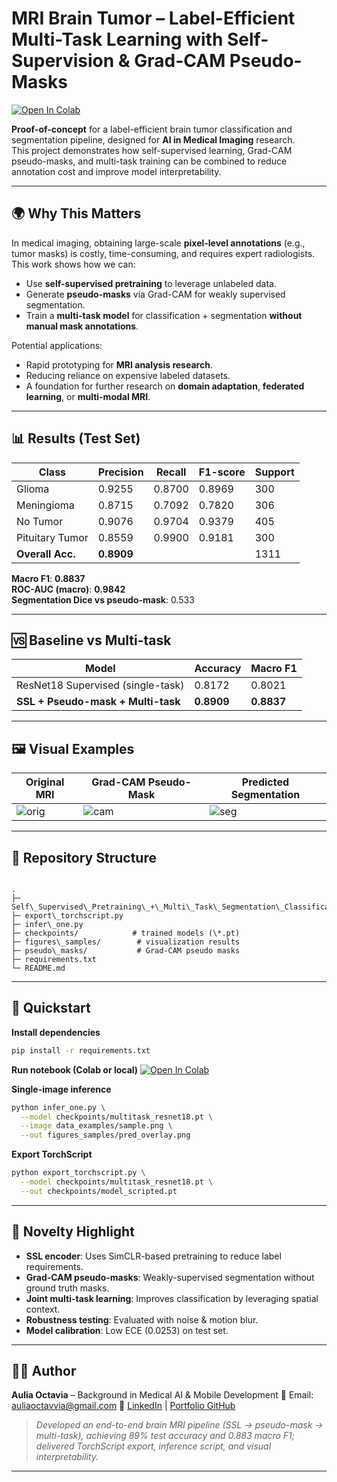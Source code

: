 # MRI Brain Tumor – Label-Efficient Multi-Task Learning with Self-Supervision & Grad-CAM Pseudo-Masks

[![Open In Colab](https://colab.research.google.com/assets/colab-badge.svg)](
https://colab.research.google.com/github/<username>/<repo>/blob/main/Self_Supervised_Pretraining_+_Multi_Task_Segmentation_Classification.ipynb)

**Proof-of-concept** for a label-efficient brain tumor classification and segmentation pipeline, designed for **AI in Medical Imaging** research.  
This project demonstrates how self-supervised learning, Grad-CAM pseudo-masks, and multi-task training can be combined to reduce annotation cost and improve model interpretability.

---

## 🌍 Why This Matters
In medical imaging, obtaining large-scale **pixel-level annotations** (e.g., tumor masks) is costly, time-consuming, and requires expert radiologists.  
This work shows how we can:
- Use **self-supervised pretraining** to leverage unlabeled data.
- Generate **pseudo-masks** via Grad-CAM for weakly supervised segmentation.
- Train a **multi-task model** for classification + segmentation **without manual mask annotations**.

Potential applications:
- Rapid prototyping for **MRI analysis research**.
- Reducing reliance on expensive labeled datasets.
- A foundation for further research on **domain adaptation**, **federated learning**, or **multi-modal MRI**.

---

## 📊 Results (Test Set)

| Class            | Precision | Recall | F1-score | Support |
|------------------|-----------|--------|----------|---------|
| Glioma           | 0.9255    | 0.8700 | 0.8969   | 300     |
| Meningioma       | 0.8715    | 0.7092 | 0.7820   | 306     |
| No Tumor         | 0.9076    | 0.9704 | 0.9379   | 405     |
| Pituitary Tumor  | 0.8559    | 0.9900 | 0.9181   | 300     |
| **Overall Acc.** | **0.8909**|        |          | 1311    |

**Macro F1**: **0.8837**  
**ROC-AUC (macro)**: **0.9842**  
**Segmentation Dice vs pseudo-mask**: 0.533

---

## 🆚 Baseline vs Multi-task

| Model                                      | Accuracy | Macro F1 |
|--------------------------------------------|----------|----------|
| ResNet18 Supervised (single-task)          | 0.8172   | 0.8021   |
| **SSL + Pseudo-mask + Multi-task**         | **0.8909**| **0.8837** |

---

## 🖼 Visual Examples

| Original MRI | Grad-CAM Pseudo-Mask | Predicted Segmentation |
|--------------|----------------------|------------------------|
| ![orig](figures_samples/sample_orig.jpg) | ![cam](figures_samples/sample_cam.jpg) | ![seg](figures_samples/sample_seg.jpg) |

---

## 📁 Repository Structure
```

.
├─ Self\_Supervised\_Pretraining\_+\_Multi\_Task\_Segmentation\_Classification.ipynb
├─ export\_torchscript.py
├─ infer\_one.py
├─ checkpoints/            # trained models (\*.pt)
├─ figures\_samples/        # visualization results
├─ pseudo\_masks/           # Grad-CAM pseudo masks
├─ requirements.txt
└─ README.md

````

---

## 🚀 Quickstart

**Install dependencies**
```bash
pip install -r requirements.txt
````

**Run notebook (Colab or local)**
[![Open In Colab](https://colab.research.google.com/assets/colab-badge.svg)](https://colab.research.google.com/github/<username>/<repo>/blob/main/Self_Supervised_Pretraining_+_Multi_Task_Segmentation_Classification.ipynb)

**Single-image inference**

```bash
python infer_one.py \
  --model checkpoints/multitask_resnet18.pt \
  --image data_examples/sample.png \
  --out figures_samples/pred_overlay.png
```

**Export TorchScript**

```bash
python export_torchscript.py \
  --model checkpoints/multitask_resnet18.pt \
  --out checkpoints/model_scripted.pt
```

---

## 🧠 Novelty Highlight

* **SSL encoder**: Uses SimCLR-based pretraining to reduce label requirements.
* **Grad-CAM pseudo-masks**: Weakly-supervised segmentation without ground truth masks.
* **Joint multi-task learning**: Improves classification by leveraging spatial context.
* **Robustness testing**: Evaluated with noise & motion blur.
* **Model calibration**: Low ECE (0.0253) on test set.

---

## 👩‍💻 Author

**Aulia Octavia** – Background in Medical AI & Mobile Development
📧 Email: [auliaoctavvia@gmail.com](mailto:auliaoctavvia@gmail.com)
💼 [LinkedIn](https://linkedin.com/in/aoctavia) | [Portfolio GitHub](https://github.com/aoctavia)

> *Developed an end-to-end brain MRI pipeline (SSL → pseudo-mask → multi-task), achieving 89% test accuracy and 0.883 macro F1; delivered TorchScript export, inference script, and visual interpretability.*

---
